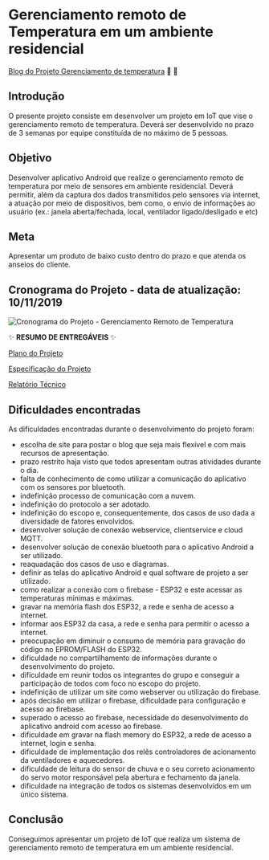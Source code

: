 # Gerenciamento remoto de Temperatura em um ambiente residencial

[Blog do Projeto Gerenciamento de temperatura](https://gerenciamento-remoto-de-temperatura.webnode.com/)  :microphone: :loudspeaker:

## Introdução

O presente projeto consiste em desenvolver um projeto em IoT que vise o gerenciamento remoto de temperatura.
Deverá ser desenvolvido no prazo de 3 semanas por equipe constituída de no máximo de 5 pessoas.

## Objetivo

Desenvolver aplicativo Android que realize o gerenciamento remoto de temperatura por meio de sensores em ambiente residencial. Deverá permitir, além da captura dos dados transmitidos pelo sensores via internet, a atuação por meio de dispositivos, bem como, o envio de informações ao usuário (ex.: janela aberta/fechada, local, ventilador ligado/desligado e etc)

## Meta

Apresentar um produto de baixo custo dentro do prazo e que atenda os anseios do cliente.

## Cronograma do Projeto - data de atualização: 10/11/2019

![Cronograma do Projeto - Gerenciamento Remoto de Temperatura](https://github.com/turma2019-iot/Gerenciamento-remoto-de-temperatura/blob/master/cronograma/Cronograma%20Execu%C3%A7%C3%A3o%20do%20Projeto%20-%20vers%C3%A3o%20final%20-%202019-11-10.PNG)

:sparkles: **RESUMO DE ENTREGÁVEIS** :sparkles:

[Plano do Projeto](https://github.com/turma2019-iot/Gerenciamento-remoto-de-temperatura/blob/master/plano%20de%20projeto/Plano%20do%20projeto%20gerenciamento%20de%20temperatura%20-rev4.6.pdf)
   
[Especificação do Projeto](https://github.com/turma2019-iot/Gerenciamento-remoto-de-temperatura/blob/master/requisitos%20do%20sistema/documento%20de%20requisitos%20do%20sistema-rev4.6-final.pdf)

[Relatório Técnico](https://github.com/turma2019-iot/Gerenciamento-remoto-de-temperatura/blob/master/relat%C3%B3rio/Relat%C3%B3rio%20t%C3%A9cnico%20-%20Gerenciamento%20Remoto%20de%20Temperatura%20-%20rev%203.0.pdf)

## Dificuldades encontradas

As dificuldades encontradas durante o desenvolvimento do projeto foram:

- escolha de site para postar o blog que seja mais flexível e com mais recursos de apresentação.
- prazo restrito haja visto que todos apresentam outras atividades durante o dia.
- falta de conhecimento de como utilizar a comunicação do aplicativo com os sensores por bluetooth.
- indefinição processo de comunicação com a nuvem.
- indefinição do protocolo a ser adotado.
- indefinição do escopo e, consequentemente, dos casos de uso dada a diversidade de fatores envolvidos.
- desenvolver solução de conexão webservice, clientservice e cloud MQTT.
- desenvolver solução de conexão bluetooth para o aplicativo Android a ser utilizado.
- reaquadação dos casos de uso e diagramas.
- definir as telas do aplicativo Android e qual software de projeto a ser utilizado.
- como realizar a conexão com o firebase - ESP32 e este acessar as temperaturas mínimas e máximas.
- gravar na memória flash dos ESP32, a rede e senha de acesso a internet.
- informar aos ESP32 da casa, a rede e senha para permitir o acesso a internet.
- preocupação em diminuir o consumo de memória para gravação do código no EPROM/FLASH do ESP32.
- dificuldade no compartilhamento de informações durante o desenvolvimento do projeto.
- dificuldade em reunir todos os integrantes do grupo e conseguir a participação de todos com foco no escopo do projeto.
- indefinição de utilizar um site como webserver ou utilização do firebase.
- após decisão em utilizar o firebase, dificuldade para configuração e acesso ao firebase.
- superado o acesso ao firebase, necessidade do desenvolvimento do aplicativo android com acesso ao firebase.
- dificuldade em gravar na flash memory do ESP32, a rede de acesso a internet, login e senha.
- dificuldade de implementação dos relês controladores de acionamento da ventiladores e aquecedores.
- dificuldade de leitura do sensor de chuva e o seu correto acionamento do servo motor responsável pela abertura e fechamento da janela.
- dificuldade na integração de todos os sistemas desenvolvidos em um único sistema.

## Conclusão

Conseguimos apresentar um projeto de IoT que realiza um sistema de gerenciamento remoto de temperatura em um ambiente residencial. 
